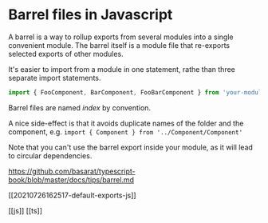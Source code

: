 # Barrel files in Javascript

A barrel is a way to rollup exports from several modules into a single convenient module. The barrel itself is a module file that re-exports selected exports of other modules.

It's easier to import from a module in one statement, rathe than three separate import statements.
```js
import { FooComponent, BarComponent, FooBarComponent } from 'your-module';`
```

Barrel files are named _index_ by convention.

A nice side-effect is that it avoids duplicate names of the folder and the component, e.g. `import { Component } from '../Component/Component'`

Note that you can't use the barrel export inside your module, as it will lead to circular dependencies.

https://github.com/basarat/typescript-book/blob/master/docs/tips/barrel.md

[[20210726162517-default-exports-js]]

[[js]]
[[ts]]